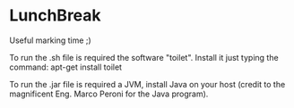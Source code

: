 # LunchBreak
Useful marking time ;)

To run the .sh file is required the software "toilet". Install it just typing the command:
apt-get install toilet


To run the .jar file is required a JVM, install Java on your host (credit to the magnificent Eng. Marco Peroni for the Java program).
